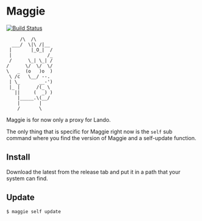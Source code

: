 # Maggie

[![Build Status](https://travis-ci.org/nodeone/maggie.svg?branch=master)](https://travis-ci.org/nodeone/maggie)

```
     /\  /\
  ___/  \|\ /|__
 |       |_O_|  /
 |             /_
 /      \_| \_| /
/      \/  \/  \/
\   _  (o   )o  )
 \ /c   \__/ --.
 | \_       __-')
 |_ |      /(_ \
   ||     (  _) )
    |_____.\(__/
    |       |
    /       \
```

Maggie is for now only a proxy for Lando.

The only thing that is specific for Maggie right now is the `self` sub command where you find the version of Maggie and a self-update function.


## Install

Download the latest from the release tab and put it in a path that your system can find.


## Update

```shell
$ maggie self update
```
